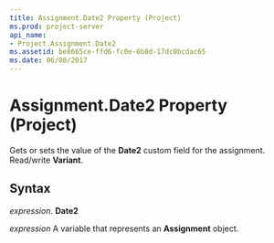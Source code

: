 ```yaml
---
title: Assignment.Date2 Property (Project)
ms.prod: project-server
api_name:
- Project.Assignment.Date2
ms.assetid: be8665ce-ffd6-fc0e-6b0d-17dc0bcdac65
ms.date: 06/08/2017
---
```



# Assignment.Date2 Property (Project)

Gets or sets the value of the **Date2** custom field for the assignment. Read/write **Variant**.


## Syntax

 _expression_. **Date2**

 _expression_ A variable that represents an **Assignment** object.


